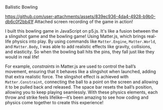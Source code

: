 Ballistic Bowling

https://github.com/user-attachments/assets/839ec936-4da4-4928-b9b0-db6c0f2bb41f
Attached screen recording of the game in action!


I built this bowling game in JavaScript on p5.js. It's like a fusion between the a slingshot game and the bowling game! Using Matter.js, which brings real-life physics into play. By using commands like `Matter.Engine`, `Matter.World`, and `Matter.Body`, I was able to add realistic effects like gravity, collisions, and elasticity. So when the bowling ball hits the pins, they fall just like they would in real life!

For example, *constraints* in Matter.js are used to control the ball’s movement, ensuring that it behaves like a slingshot when launched, adding that extra realistic force. The slingshot effect is achieved with `Matter.Constraint`, connecting the ball to a point on the screen and allowing it to be pulled back and released. The space bar resets the ball’s position, allowing you to keep playing seamlessly. With these physics elements, each throw and strike feels lifelike—it’s been amazing to see how coding and physics come together to create this experience! 

